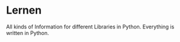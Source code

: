 # Lernen
All kinds of Information for different Libraries in Python. Everything is written in Python. 
